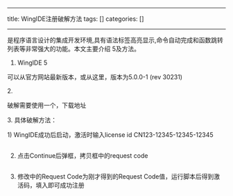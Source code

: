 
--- 
title:  WingIDE注册破解方法 
tags: []
categories: [] 

---
 是程序语言设计的集成开发环境,具有语法标签高亮显示,命令自动完成和函数跳转列表等非常强大的功能。本文主要介绍 5及方法。

 1. WingIDE 5

 可以从官方网站最新版本，或从这里，版本为5.0.0-1 (rev 30231)

 2. 

 破解需要使用一个，下载地址

 3. 具体破解方法：

 

 1) WingIDE成功后启动，激活时输入license id CN123-12345-12345-12345

 <img src="http://lovesoo.org/wp-content/uploads/2014/04/042514_0349_WingIDE1.png" alt="" style="margin:0px; padding:0px; border:0px; background-color:transparent">

 2) 点击Continue后弹框，拷贝框中的request code

 <img src="http://lovesoo.org/wp-content/uploads/2014/04/042514_0349_WingIDE2.png" alt="" style="margin:0px; padding:0px; border:0px; background-color:transparent">

 3) 修改中的Request Code为刚才得到的Request Code值，运行脚本后得到激活码，填入即可成功注册

 <img src="http://lovesoo.org/wp-content/uploads/2014/04/042514_0349_WingIDE3.png" alt="" style="margin:0px; padding:0px; border:0px; background-color:transparent">
